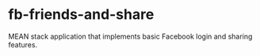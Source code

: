 fb-friends-and-share
====================

MEAN stack application that implements basic Facebook login and sharing features. 
